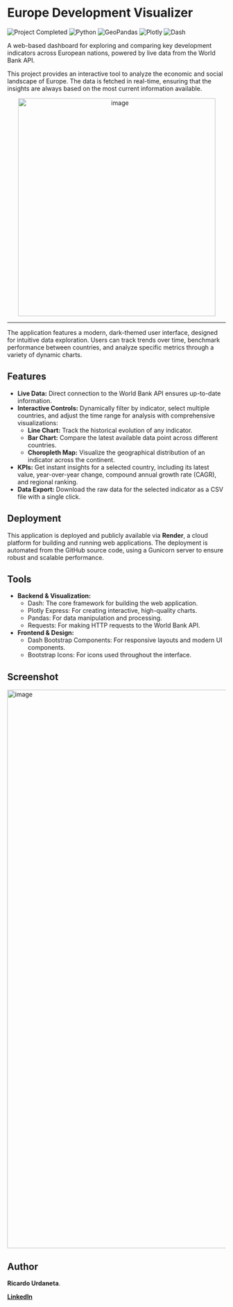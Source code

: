 # Europe Development Visualizer

<p align="left">
  <img src="https://img.shields.io/badge/Project_Completed-%E2%9C%94-2ECC71?style=flat-square&logo=checkmarx&logoColor=white" alt="Project Completed"/>
  <img src="https://img.shields.io/badge/Python-3.9%2B-3776AB?style=flat-square&logo=python&logoColor=white" alt="Python"/>
  <img src="https://img.shields.io/badge/GeoPandas-Geolocation-2A7F62?style=flat-square&logo=geopandas&logoColor=white" alt="GeoPandas"/>
  <img src="https://img.shields.io/badge/Plotly-Interactive_Visualization-3F4F75?style=flat-square&logo=plotly&logoColor=white" alt="Plotly"/>
  <img src="https://img.shields.io/badge/Dash-Dashboard-119DFF?style=flat-square&logo=dash&logoColor=white" alt="Dash"/>
</p>

A web-based dashboard for exploring and comparing key development indicators across European nations, powered by live data from the World Bank API.

This project provides an interactive tool to analyze the economic and social landscape of Europe. The data is fetched in real-time, ensuring that the insights are always based on the most current information available.


<p align="center">
  <a href="https://europe-development-visualizer.onrender.com" target="_blank" rel="noopener noreferrer">
    <img width="455" height="502" alt="image" src="https://github.com/user-attachments/assets/3f1f0a65-4ffd-4f69-8ddc-105466efb5c7" />
  </a>
</p>



---

The application features a modern, dark-themed user interface, designed for intuitive data exploration. Users can track trends over time, benchmark performance between countries, and analyze specific metrics through a variety of dynamic charts.

## Features

* **Live Data:** Direct connection to the World Bank API ensures up-to-date information.
* **Interactive Controls:** Dynamically filter by indicator, select multiple countries, and adjust the time range for analysis with comprehensive visualizations:
    * **Line Chart:** Track the historical evolution of any indicator.
    * **Bar Chart:** Compare the latest available data point across different countries.
    * **Choropleth Map:** Visualize the geographical distribution of an indicator across the continent.
* **KPIs:** Get instant insights for a selected country, including its latest value, year-over-year change, compound annual growth rate (CAGR), and regional ranking.
* **Data Export:** Download the raw data for the selected indicator as a CSV file with a single click.

## Deployment

This application is deployed and publicly available via **Render**, a cloud platform for building and running web applications. The deployment is automated from the GitHub source code, using a Gunicorn server to ensure robust and scalable performance.

## Tools

* **Backend & Visualization:**
    * Dash: The core framework for building the web application.
    * Plotly Express: For creating interactive, high-quality charts.
    * Pandas: For data manipulation and processing.
    * Requests: For making HTTP requests to the World Bank API.
* **Frontend & Design:**
    * Dash Bootstrap Components: For responsive layouts and modern UI components.
    * Bootstrap Icons: For icons used throughout the interface.

## Screenshot

<img width="2530" height="1286" alt="image" src="https://github.com/user-attachments/assets/c5bf721a-5c62-4c85-b601-b18f32664c3d" />


## Author

**Ricardo Urdaneta**.

[**LinkedIn**](https://www.linkedin.com/in/ricardourdanetacastro)
